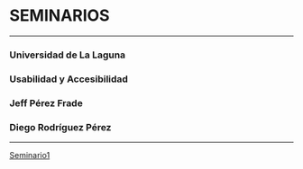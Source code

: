 # SEMINARIOS

***
### Universidad de La Laguna
### Usabilidad y Accesibilidad
### Jeff Pérez Frade
### Diego Rodríguez Pérez
***
[Seminario1](Seminario1.pdf)
